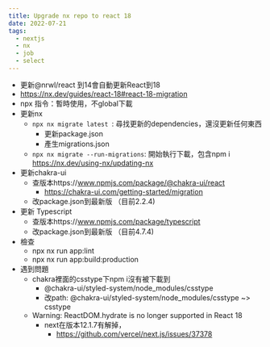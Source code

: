 ```yaml
---
title: Upgrade nx repo to react 18
date: 2022-07-21
tags:
  - nextjs
  - nx
  - job
  - select
---
```

- 更新@nrwl/react 到14會自動更新React到18
- https://nx.dev/guides/react-18#react-18-migration
- npx 指令：暫時使用，不global下載
- 更新nx
	- `npx nx migrate latest `: 尋找更新的dependencies，還沒更新任何東西
		- 更新package.json
		- 產生migrations.json
	- `npx nx migrate --run-migrations`: 開始執行下載，包含npm i https://nx.dev/using-nx/updating-nx
- 更新chakra-ui
	- 查版本https://www.npmjs.com/package/@chakra-ui/react
		- https://chakra-ui.com/getting-started/migration
	- 改package.json到最新版 （目前2.2.4)
- 更新 Typescript
	- 查版本https://www.npmjs.com/package/typescript
	- 改package.json到最新版 （目前4.7.4)
- 檢查
	- npx nx run app:lint
	- npx nx run app:build:production
- 遇到問題
	- chakra裡面的csstype下npm i沒有被下載到
		- @chakra-ui/styled-system/node_modules/csstype
		- 改path: @chakra-ui/styled-system/node_modules/csstype ~> csstype
	- Warning: ReactDOM.hydrate is no longer supported in React 18
		- next在版本12.1.7有解掉，
			- https://github.com/vercel/next.js/issues/37378